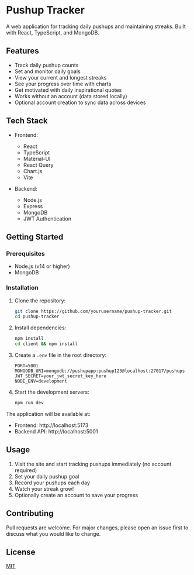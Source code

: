 # Pushup Tracker

A web application for tracking daily pushups and maintaining streaks. Built with React, TypeScript, and MongoDB.

## Features

- Track daily pushup counts
- Set and monitor daily goals
- View your current and longest streaks
- See your progress over time with charts
- Get motivated with daily inspirational quotes
- Works without an account (data stored locally)
- Optional account creation to sync data across devices

## Tech Stack

- Frontend:
  - React
  - TypeScript
  - Material-UI
  - React Query
  - Chart.js
  - Vite

- Backend:
  - Node.js
  - Express
  - MongoDB
  - JWT Authentication

## Getting Started

### Prerequisites

- Node.js (v14 or higher)
- MongoDB

### Installation

1. Clone the repository:
   ```bash
   git clone https://github.com/yourusername/pushup-tracker.git
   cd pushup-tracker
   ```

2. Install dependencies:
   ```bash
   npm install
   cd client && npm install
   ```

3. Create a `.env` file in the root directory:
   ```
   PORT=5001
   MONGODB_URI=mongodb://pushupapp:pushup123@localhost:27017/pushups
   JWT_SECRET=your_jwt_secret_key_here
   NODE_ENV=development
   ```

4. Start the development servers:
   ```bash
   npm run dev
   ```

The application will be available at:
- Frontend: http://localhost:5173
- Backend API: http://localhost:5001

## Usage

1. Visit the site and start tracking pushups immediately (no account required)
2. Set your daily pushup goal
3. Record your pushups each day
4. Watch your streak grow!
5. Optionally create an account to save your progress

## Contributing

Pull requests are welcome. For major changes, please open an issue first to discuss what you would like to change.

## License

[MIT](https://choosealicense.com/licenses/mit/)

